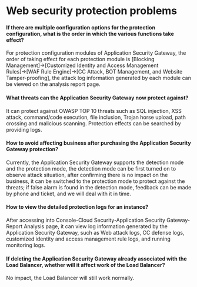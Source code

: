 # Web security protection problems

#### If there are multiple configuration options for the protection configuration, what is the order in which the various functions take effect?

For protection configuration modules of Application Security Gateway, the order of taking effect for each protection module is [Blocking Management]→[Customized Identity and Access Management Rules]→[WAF Rule Engine]→[CC Attack, BOT Management, and Website Tamper-proofing], the attack log information generated by each module can be viewed on the analysis report page.

#### What threats can the Application Security Gateway now protect against?

It can protect against OWASP TOP 10 threats such as SQL injection, XSS attack, command/code execution, file inclusion, Trojan horse upload, path crossing and malicious scanning. Protection effects can be searched by providing logs.

#### How to avoid affecting business after purchasing the Application Security Gateway protection?

Currently, the Application Security Gateway supports the detection mode and the protection mode, the detection mode can be first turned on to observe attack situation, after confirming there is no impact on the business, it can be switched to the protection mode to protect against the threats; if false alarm is found in the detection mode, feedback can be made by phone and ticket, and we will deal with it in time.

#### How to view the detailed protection logs for an instance?

After accessing into Console-Cloud Security-Application Security Gateway-Report Analysis page, it can view log information generated by the Application Security Gateway, such as Web attack logs, CC defense logs, customized identity and access management rule logs, and running monitoring logs.

#### If deleting the Application Security Gateway already associated with the Load Balancer, whether will it affect work of the Load Balancer?

No impact, the Load Balancer will still work normally.